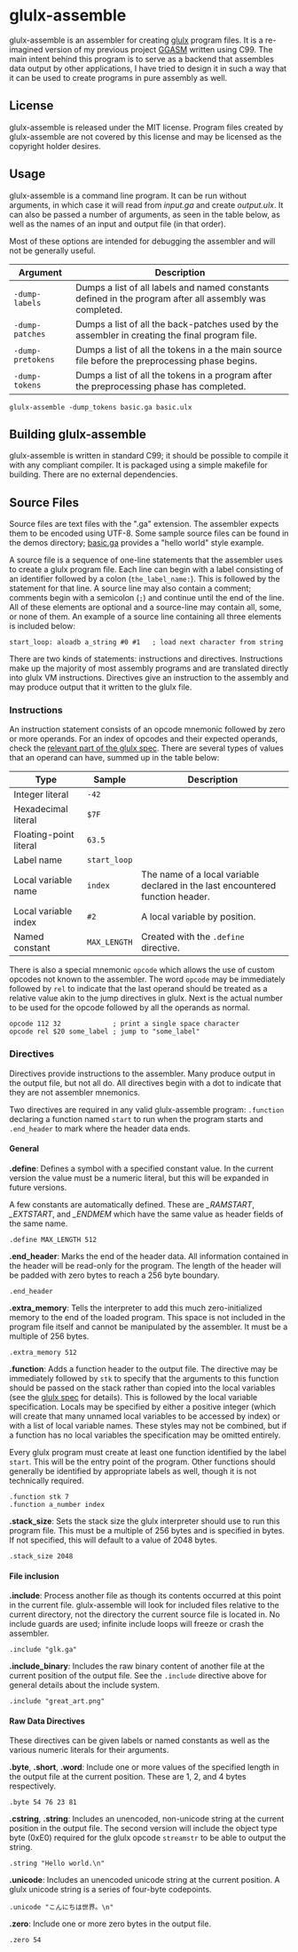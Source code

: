 ﻿# glulx-assemble

glulx-assemble is an assembler for creating [glulx](https://www.eblong.com/zarf/glulx/) program files. It is a re-imagined version of my previous project
[GGASM](https://github.com/GrenDrake/ggasm) written using C99. The main intent
behind this program is to serve as a backend that assembles data output by other
applications, I have tried to design it in such a way that it can be used to
create programs in pure assembly as well.


## License

glulx-assemble is released under the MIT license. Program files created by
glulx-assemble are not covered by this license and may be licensed as the
copyright holder desires.


## Usage

glulx-assemble is a command line program. It can be run without arguments, in which case it will read from *input.ga* and create *output.ulx*. It can also be passed a number of arguments, as seen in the table below, as well as the names of an input and output file (in that order).

Most of these options are intended for debugging the assembler and will not be generally useful.

| Argument           | Description |
| ------------------ | ----------- |
| ```-dump-labels``` | Dumps a list of all labels and named constants defined in the program after all assembly was completed. |
| ```-dump-patches``` | Dumps a list of all the back-patches used by the assembler in creating the final program file. |
| ```-dump-pretokens``` | Dumps a list of all the tokens in a the main source file before the preprocessing phase begins. |
| ```-dump-tokens``` | Dumps a list of all the tokens in a program after the preprocessing phase has completed. |

```
glulx-assemble -dump_tokens basic.ga basic.ulx
```


## Building glulx-assemble

glulx-assemble is written in standard C99; it should be possible to compile it
with any compliant compiler. It is packaged using a simple makefile for
building. There are no external dependencies.


## Source Files

Source files are text files with the ".ga" extension. The assembler expects them to be encoded using UTF-8. Some sample source files can be found in the demos directory; [basic.ga](demos/basic.ga) provides a "hello world" style example.

A source file is a sequence of one-line statements that the assembler uses to
create a glulx program file. Each line can begin with a label
consisting of an identifier followed by a colon (```the_label_name:```). This is followed by the statement for that line.  A source line may also contain a
comment; comments begin with a semicolon (```;```) and continue until
the end of the line. All of these elements are optional and a source-line may contain all, some, or none of them. An example of a source line containing all three elements is included below:

```
start_loop: aloadb a_string #0 #1   ; load next character from string
```

There are two kinds of statements: instructions and directives. Instructions make up the majority of most assembly programs and are translated directly into glulx VM instructions. Directives give an instruction to the assembly and may produce output that it written to the glulx file.



### Instructions

An instruction statement consists of an opcode mnemonic followed by zero or more operands. For an index of opcodes and their expected operands, check the [relevant part of the glulx spec](https://www.eblong.com/zarf/glulx/glulx-spec_2.html). There are several types of values that an operand can have, summed up in the table below:

| Type                   | Sample           | Description |
| ---------------------- | ---------------- | --- |
| Integer literal        | ```-42```        | |
| Hexadecimal literal    | ```$7F```        | |
| Floating-point literal | ```63.5```       | |
| Label name             | ```start_loop``` | |
| Local variable name    | ```index```      | The name of a local variable declared in the last encountered function header. |
| Local variable index   | ```#2```         | A local variable by position. |
| Named constant         | ```MAX_LENGTH``` | Created with the ```.define``` directive. |

There is also a special mnemonic ```opcode``` which allows the use of custom opcodes not known to the assembler. The word ```opcode``` may be immediately followed by ```rel``` to indicate that the last operand should be treated as a relative value akin to the jump directives in glulx. Next is the actual number to be used for the opcode followed by all the operands as normal.

```
opcode 112 32             ; print a single space character
opcode rel $20 some_label ; jump to "some_label"
```

### Directives

Directives provide instructions to the assembler. Many produce output in the output file, but not all do. All directives begin with a dot to indicate that they are not assembler mnemonics.

Two directives are required in any valid glulx-assemble program: ```.function``` declaring a function named ```start``` to run when the program starts and ```.end_header``` to mark where the header data ends.

#### General

**.define**: Defines a symbol with a specified constant value. In the current version the value must be a numeric literal, but this will be expanded in future versions.

A few constants are automatically defined. These are *_RAMSTART*, *_EXTSTART*, and *_ENDMEM* which have the same value as header fields of the same name.

```
.define MAX_LENGTH 512
```

**.end_header**: Marks the end of the header data. All information contained in the header will be read-only for the program. The length of the header will be padded with zero bytes to reach a 256 byte boundary.

```
.end_header
```

**.extra_memory**: Tells the interpreter to add this much zero-initialized memory to the end of the loaded program. This space is not included in the program file itself and cannot be manipulated by the assembler. It must be a multiple of 256 bytes.

```
.extra_memory 512
```

**.function**: Adds a function header to the output file. The directive may be immediately followed by ```stk``` to specify that the arguments to this function should be passed on the stack rather than copied into the local variables (see the [glulx spec](https://www.eblong.com/zarf/glulx/glulx-spec_1.html#s.6.2) for details). This is followed by the local variable specification. Locals may be specified by either a positive integer (which will create that many unnamed local variables to be accessed by index) or with a list of local variable names. These styles may not be combined, but if a function has no local variables the specification may be omitted entirely.

Every glulx program must create at least one function identified by the label ```start```. This will be the entry point of the program. Other functions should generally be identified by appropriate labels as well, though it is not technically required.

```
.function stk 7
.function a_number index
```

**.stack_size**: Sets the stack size the glulx interpreter should use to run this program file. This must be a multiple of 256 bytes and is specified in bytes. If not specified, this will default to a value of 2048 bytes.

```
.stack_size 2048
```

#### File inclusion

**.include**: Process another file as though its contents occurred at this point in the current file. glulx-assemble will look for included files relative to the current directory, not the directory the current source file is located in. No include guards are used; infinite include loops will freeze or crash the assembler.

```
.include "glk.ga"
```

**.include_binary**: Includes the raw binary content of another file at the current position of the output file. See the ```.include``` directive above for general details about the include system.

```
.include "great_art.png"
```

#### Raw Data Directives

These directives can be given labels or named constants as well as the various numeric literals for their arguments.

**.byte**, **.short**, **.word**: Include one or more values of the specified length in the output file at the current position. These are 1, 2, and 4 bytes respectively.

```
.byte 54 76 23 81
```

**.cstring**, **.string**: Includes an unencoded, non-unicode string at the current position in the output file. The second version will include the object type byte (0xE0) required for the glulx opcode ```streamstr``` to be able to output the string.

```
.string "Hello world.\n"
```

**.unicode**: Includes an unencoded unicode string at the current position. A glulx unicode string is a series of four-byte codepoints.

```
.unicode "こんにちは世界。\n"
```

**.zero**: Include one or more zero bytes in the output file.

```
.zero 54
```
